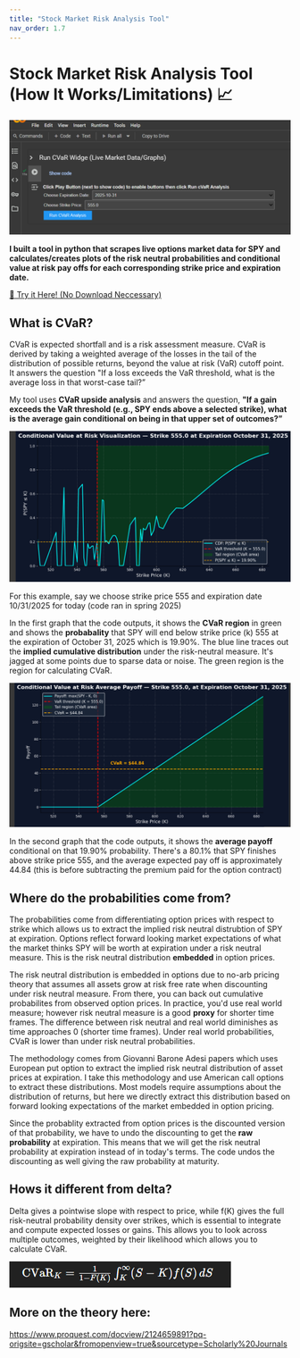 ```yaml
---
title: "Stock Market Risk Analysis Tool"
nav_order: 1.7
---
```

# **Stock Market Risk Analysis Tool (How It Works/Limitations)  📈**

![Screenshot](cvar_screenshot.png)

**I built a tool in python that scrapes live options market data for SPY and calculates/creates plots of the risk neutral probabilities and conditional value at risk pay offs for each corresponding strike price and expiration date.**

<a href="https://colab.research.google.com/drive/1FdBUBQo0pNbDS5p4-FoNMrtGmXn6fh0n?usp=sharing" class="btn btn-primary" role="button" target="_blank">🔗 Try it Here! (No Download Neccessary)</a> <br>

## **What is CVaR?**
CVaR is expected shortfall and is a risk assessment measure. CVaR is derived by taking a weighted average of the losses in the tail of the distribution of possible returns, beyond the value at risk (VaR) cutoff point. It answers the question "If a loss exceeds the VaR threshold, what is the average loss in that worst-case tail?”

My tool uses **CVaR upside analysis** and answers the question, **"If a gain exceeds the VaR threshold (e.g., SPY ends above a selected strike), what is the average gain conditional on being in that upper set of outcomes?”**

![Screenshot](cvar_visual.png)

For this example, say we choose strike price 555 and expiration date 10/31/2025 for today (code ran in spring 2025)

In the first graph that the code outputs, it shows the **CVaR region** in green and shows the **probabality** that SPY will end below strike price (k) 555 at the expiration of October 31, 2025 which is 19.90%.  The blue line traces out the **implied cumulative distribution** under the risk-neutral measure. It's jagged at some points due to sparse data or noise. The green region is the region for calculating CVaR.

![Screenshot](cvar_payoff.png)

In the second graph that the code outputs, it shows the **average payoff** conditional on that 19.90% probability. There's a 80.1% that SPY finishes above strike price 555, and the average expected pay off is approximately 44.84 (this is before subtracting the premium paid for the option contract)

## Where do the probabilities come from?

The probabilities come from differentiating option prices with respect to strike which allows us to extract the implied risk neutral distrubtion of SPY at expiration. Options reflect forward looking market expectations of what the market thinks SPY will be worth at expiration under a risk neutral measure. This is the risk neutral distribution **embedded** in option prices. 

The risk neutral distribution is embedded in options due to no-arb pricing theory that assumes all assets grow at risk free rate when discounting under risk neutral measure. From there, you can back out cumulative probabilites from observed option prices. In practice, you'd use real world measure; however risk neutral measure is a good **proxy** for shorter time frames. The difference between risk neutral and real world diminishes as time approaches 0 (shorter time frames). Under real world probabilities, CVaR is lower than under risk neutral probabilities. 

The methodology comes from Giovanni Barone Adesi papers which uses European put option to extract the implied risk neutral distribution of asset prices at expiration. I take this methodology and use American call options to extract these distributions. Most models require assumptions about the distribution of returns, but here we directly extract this distribution based on forward looking expectations of the market embedded in option pricing.

Since the probablity extracted from option prices is the discounted version of that probability, we have to undo the discounting to get the **raw probability** at expiration. This means that we will get the risk neutral probability at expiration instead of in today's terms. The code undos the discounting as well giving the raw probability at maturity. 

## Hows it different from delta?

Delta gives a pointwise slope with respect to price, while f(K) gives the full risk-neutral probability density over strikes, which is essential to integrate and compute expected losses or gains. This allows you to look across multiple outcomes, weighted by their likelihood which allows you to calculate CVaR.

![Screenshot](cvar_equation.png)


## More on the theory here:

https://www.proquest.com/docview/2124659891?pq-origsite=gscholar&fromopenview=true&sourcetype=Scholarly%20Journals
